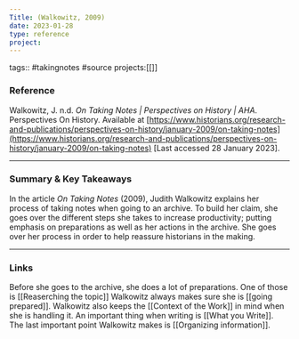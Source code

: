 ```yaml
---
Title: (Walkowitz, 2009)
date: 2023-01-28
type: reference
project:
---
```


tags:: #takingnotes #source 
projects:[[]]

### Reference 

Walkowitz, J. n.d. _On Taking Notes | Perspectives on History | AHA_. Perspectives On History. Available at [https://www.historians.org/research-and-publications/perspectives-on-history/january-2009/on-taking-notes](https://www.historians.org/research-and-publications/perspectives-on-history/january-2009/on-taking-notes) [Last accessed 28 January 2023].


---

### Summary & Key Takeaways

In the article *On Taking Notes* (2009), Judith Walkowitz explains her process of taking notes when going to an archive. To build her claim, she goes over the different steps she takes to increase productivity; putting emphasis on preparations as well as her actions in the archive. She goes over her process in order to help reassure historians in the making. 


--- 

### Links
Before she goes to the archive, she does a lot of preparations. One of those is [[Reaserching the topic]]
Walkowitz always makes sure she is [[going prepared]].
Walkowitz also keeps the [[Context of the Work]] in mind when she is handling it.
An important thing when writing is [[What you Write]].
The last important point Walkowitz makes is [[Organizing information]].
